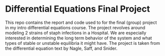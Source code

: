 # Differential Equations Final Project
This repo contains the report and code used to for the final (group) project in my intro differential equations course. The project revolves around modeling 2 strains of staph infections in a Hospital. We are especially interested in determining the long term behavior of the system and what types of stable or unstable equilibria it might have. The project is taken from the differential equation text by Nagle, Saff, and Snider. 

